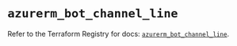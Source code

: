 # `azurerm_bot_channel_line`

Refer to the Terraform Registry for docs: [`azurerm_bot_channel_line`](https://registry.terraform.io/providers/hashicorp/azurerm/4.28.0/docs/resources/bot_channel_line).
